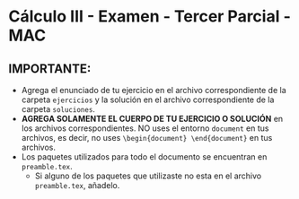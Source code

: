 # Cálculo III - Examen - Tercer Parcial - MAC

## IMPORTANTE:
- Agrega el enunciado de tu ejercicio en el archivo correspondiente de la carpeta `ejercicios` y la solución en el archivo correspondiente de la carpeta `soluciones`.
- **AGREGA SOLAMENTE EL CUERPO DE TU EJERCICIO O SOLUCIÓN** en los archivos correspondientes. NO uses el entorno `document` en tus archivos, es decir, no uses `\begin{document} \end{document}` en tus archivos.
- Los paquetes utilizados para todo el documento se encuentran en `preamble.tex`.
  - Si alguno de los paquetes que utilizaste no esta en el archivo `preamble.tex`, añadelo.
